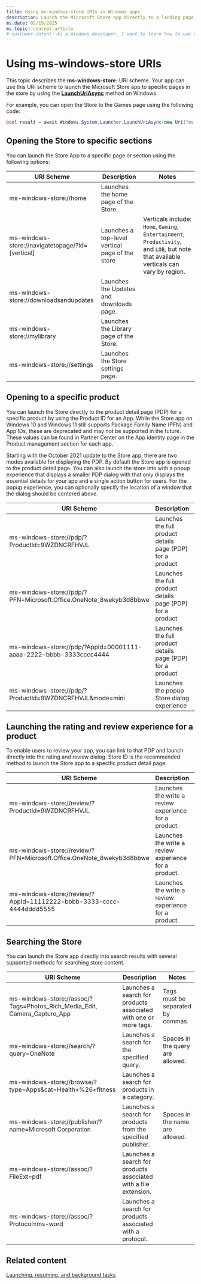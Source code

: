```yaml
---
title: Using ms-windows-store URIs in Windows apps
description: Launch the Microsoft Store app directly to a landing page or your product's page.
ms.date: 02/19/2025
ms.topic: concept-article
# customer-intent: As a Windows developer, I want to learn how to use the ms-windows-store URI scheme to launch the Microsoft Store app to specific pages in the store.
---
```


# Using ms-windows-store URIs

This topic describes the **ms-windows-store:** URI scheme. Your app can use this URI scheme to launch the Microsoft Store app to specific pages in the store by using the [**LaunchUriAsync**](/uwp/api/windows.system.launcher.launchuriasync) method on Windows.

For example, you can open the Store to the Games page using the following code:

```csharp
bool result = await Windows.System.Launcher.LaunchUriAsync(new Uri("ms-windows-store://navigatetopage/?Id=Gaming"));
```

## Opening the Store to specific sections

You can launch the Store App to a specific page or section using the following options:

| URI Scheme                                       | Description                                     | Notes |
|--------------------------------------------------|-------------------------------------------------|-------|
| ms-windows-store://home                          | Launches the home page of the Store.            |       |
| ms-windows-store://navigatetopage/?Id=[vertical] | Launches a top-level vertical page of the store | Verticals include: `Home`, `Gaming`, `Entertainment`, `Productivity`, and `LOB`, but note that available verticals can vary by region. |
| ms-windows-store://downloadsandupdates           | Launches the Updates and downloads page.        |       |
| ms-windows-store://mylibrary                     | Launches the Library page of the Store.         |       |
| ms-windows-store://settings                      | Launches the Store settings page.               |       |

## Opening to a specific product

You can launch the Store directly to the product detail page (PDP) for a specific product by using the Product ID for an App. While the Store app on Windows 10 and Windows 11 still supports Package Family Name (PFN) and App IDs, these are deprecated and may not be supported in the future. These values can be found in Partner Center on the App identity page in the Product management section for each app.

Starting with the October 2021 update to the Store app, there are two modes available for displaying the PDP. By default the Store app is opened to the product detail page. You can also launch the store into with a popup experience that displays a smaller PDP dialog with that only displays the essential details for your app and a single action button for users. For the popup experience, you can optionally specify the location of a window that the dialog should be centered above.

| URI Scheme                                                         | Description | Notes |
|--------------------------------------------------------------------|-------------|-------|
| ms-windows-store://pdp/?ProductId=9WZDNCRFHVJL                     | Launches the full product details page (PDP) for a product | This is the recommended way to link to a specific product. |
| ms-windows-store://pdp/?PFN=Microsoft.Office.OneNote_8wekyb3d8bbwe | Launches the full product details page (PDP) for a product | Using the package family name is deprecated. |
| ms-windows-store://pdp/?AppId=00001111-aaaa-2222-bbbb-3333cccc4444 | Launches the full product details page (PDP) for a product | Using the App ID is deprecated. |
| ms-windows-store://pdp/?ProductId=9WZDNCRFHVJL&mode=mini           | Launches the popup Store dialog experience | The popup experience only supports Product ID |

## Launching the rating and review experience for a product

To enable users to review your app, you can link to that PDP and launch directly into the rating and review dialog. Store ID is the recommended method to launch the Store app to a specific product detail page.

| URI Scheme                                                            | Description | Notes |
|-----------------------------------------------------------------------|-------------|-------|
| ms-windows-store://review/?ProductId=9WZDNCRFHVJL                     | Launches the write a review experience for a product. | Using StoreId is recommended |
| ms-windows-store://review/?PFN=Microsoft.Office.OneNote_8wekyb3d8bbwe | Launches the write a review experience for a product. | Using product family name is deprecated. |
| ms-windows-store://review/?AppId=11112222-bbbb-3333-cccc-4444dddd5555 | Launches the write a review experience for a product. | Using productid is deprecated |

## Searching the Store

You can launch the Store app directly into search results with several supported methods for searching store content.

| URI Scheme                                                                | Description | Notes |
|---------------------------------------------------------------------------|-------------|-------|
| ms-windows-store://assoc/?Tags=Photos_Rich_Media_Edit, Camera_Capture_App | Launches a search for products associated with one or more tags.  | Tags must be separated by commas. |
| ms-windows-store://search/?query=OneNote                                  | Launches a search for the specified query. | Spaces in the query are allowed. |
| ms-windows-store://browse/?type=Apps&cat=Health+%26+fitness               | Launches a search for products in a category. | |
| ms-windows-store://publisher/?name=Microsoft Corporation                  | Launches a search for products from the specified publisher. | Spaces in the name are allowed. |
| ms-windows-store://assoc/?FileExt=pdf                                     | Launches a search for products associated with a file extension. | |
| ms-windows-store://assoc/?Protocol=ms-word                                | Launches a search for products associated with a protocol. | |

## Related content

[Launching, resuming, and background tasks](index.md)
